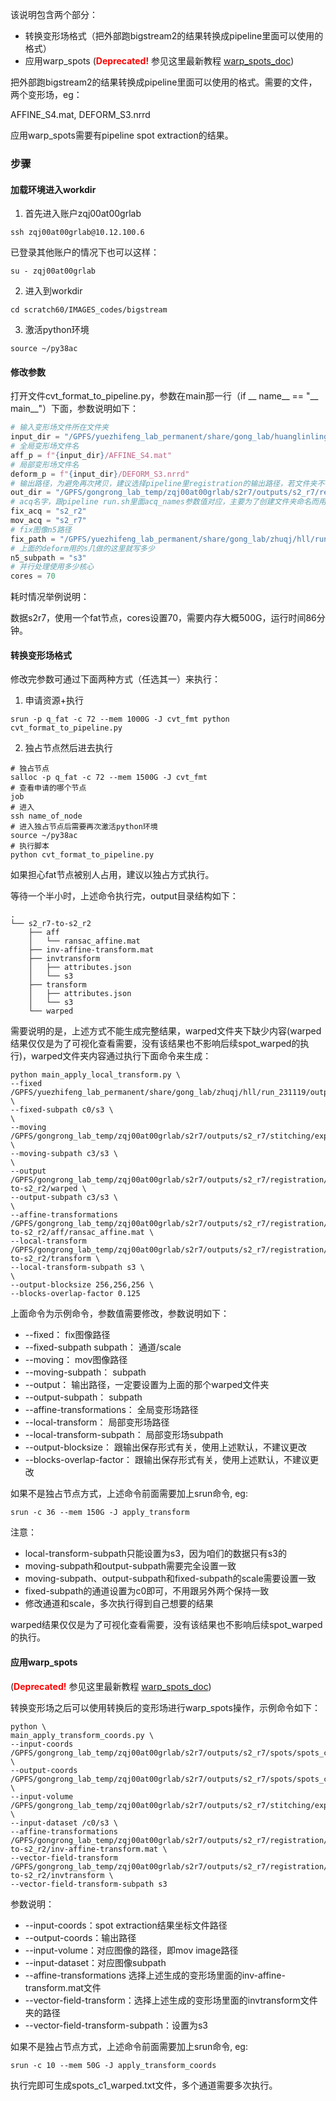 
该说明包含两个部分：
* 转换变形场格式（把外部跑bigstream2的结果转换成pipeline里面可以使用的格式）
* 应用warp_spots (<span style="color:red">**Deprecated!**</span>
参见这里最新教程 [warp_spots_doc](https://github.com/CIBRalgosw/Cluster_User_Manual/blob/cv/multifish/warp_spots_doc.md))

把外部跑bigstream2的结果转换成pipeline里面可以使用的格式。需要的文件，两个变形场，eg：

AFFINE_S4.mat, DEFORM_S3.nrrd

应用warp_spots需要有pipeline spot extraction的结果。

### 步骤

#### 加载环境进入workdir

1. 首先进入账户zqj00at00grlab
```commandline
ssh zqj00at00grlab@10.12.100.6
```
已登录其他账户的情况下也可以这样：
```commandline
su - zqj00at00grlab
```
2. 进入到workdir
```commandline
cd scratch60/IMAGES_codes/bigstream
```
3. 激活python环境
```commandline
source ~/py38ac
```

#### 修改参数

打开文件cvt_format_to_pipeline.py，参数在main那一行（if __ name__ == "__ main__"）下面，参数说明如下：
```python
# 输入变形场文件所在文件夹
input_dir = "/GPFS/yuezhifeng_lab_permanent/share/gong_lab/huanglinling/registration_s2/r7_to_r2"
# 全局变形场文件名
aff_p = f"{input_dir}/AFFINE_S4.mat"
# 局部变形场文件名
deform_p = f"{input_dir}/DEFORM_S3.nrrd"
# 输出路径，为避免再次拷贝，建议选择pipeline里registration的输出路径，若文件夹不存在则手动创建
out_dir = "/GPFS/gongrong_lab_temp/zqj00at00grlab/s2r7/outputs/s2_r7/registration"
# acq名字，跟pipeline run.sh里面acq_names参数值对应，主要为了创建文件夹命名而用。
fix_acq = "s2_r2"
mov_acq = "s2_r7"
# fix图像n5路径
fix_path = "/GPFS/yuezhifeng_lab_permanent/share/gong_lab/zhuqj/hll/run_231119/outputs/s2_r2/stitching/export.n5"
# 上面的deform用的s几做的这里就写多少
n5_subpath = "s3" 
# 并行处理使用多少核心
cores = 70
```
耗时情况举例说明：

数据s2r7，使用一个fat节点，cores设置70，需要内存大概500G，运行时间86分钟。

#### 转换变形场格式

修改完参数可通过下面两种方式（任选其一）来执行：
1. 申请资源+执行
```commandline
srun -p q_fat -c 72 --mem 1000G -J cvt_fmt python cvt_format_to_pipeline.py
```
2. 独占节点然后进去执行
```commandline
# 独占节点
salloc -p q_fat -c 72 --mem 1500G -J cvt_fmt
# 查看申请的哪个节点
job
# 进入
ssh name_of_node
# 进入独占节点后需要再次激活python环境
source ~/py38ac
# 执行脚本
python cvt_format_to_pipeline.py
```

如果担心fat节点被别人占用，建议以独占方式执行。

等待一个半小时，上述命令执行完，output目录结构如下：
```commandline
.
└── s2_r7-to-s2_r2
    ├── aff
    │   └── ransac_affine.mat
    ├── inv-affine-transform.mat
    ├── invtransform
    │   ├── attributes.json
    │   └── s3
    ├── transform
    │   ├── attributes.json
    │   └── s3
    └── warped
```
需要说明的是，上述方式不能生成完整结果，warped文件夹下缺少内容(warped结果仅仅是为了可视化查看需要，没有该结果也不影响后续spot_warped的执行)，warped文件夹内容通过执行下面命令来生成：
```commandline
python main_apply_local_transform.py \
--fixed /GPFS/yuezhifeng_lab_permanent/share/gong_lab/zhuqj/hll/run_231119/outputs/s2_r2/stitching/export.n5 \
--fixed-subpath c0/s3 \
\
--moving /GPFS/gongrong_lab_temp/zqj00at00grlab/s2r7/outputs/s2_r7/stitching/export.n5 \
--moving-subpath c3/s3 \
\
--output /GPFS/gongrong_lab_temp/zqj00at00grlab/s2r7/outputs/s2_r7/registration/s2_r7-to-s2_r2/warped \
--output-subpath c3/s3 \
\
--affine-transformations /GPFS/gongrong_lab_temp/zqj00at00grlab/s2r7/outputs/s2_r7/registration/s2_r7-to-s2_r2/aff/ransac_affine.mat \
--local-transform /GPFS/gongrong_lab_temp/zqj00at00grlab/s2r7/outputs/s2_r7/registration/s2_r7-to-s2_r2/transform \
--local-transform-subpath s3 \
\
--output-blocksize 256,256,256 \
--blocks-overlap-factor 0.125
```
上面命令为示例命令，参数值需要修改，参数说明如下：
* --fixed： fix图像路径
* --fixed-subpath subpath： 通道/scale
* --moving： mov图像路径
* --moving-subpath： subpath
* --output： 输出路径，一定要设置为上面的那个warped文件夹
* --output-subpath： subpath
* --affine-transformations： 全局变形场路径
* --local-transform： 局部变形场路径
* --local-transform-subpath： 局部变形场subpath
* --output-blocksize： 跟输出保存形式有关，使用上述默认，不建议更改
* --blocks-overlap-factor： 跟输出保存形式有关，使用上述默认，不建议更改

如果不是独占节点方式，上述命令前面需要加上srun命令, eg:
```commandline
srun -c 36 --mem 150G -J apply_transform
```

注意：
* local-transform-subpath只能设置为s3，因为咱们的数据只有s3的
* moving-subpath和output-subpath需要完全设置一致
* moving-subpath、output-subpath和fixed-subpath的scale需要设置一致
* fixed-subpath的通道设置为c0即可，不用跟另外两个保持一致
* 修改通道和scale，多次执行得到自己想要的结果

warped结果仅仅是为了可视化查看需要，没有该结果也不影响后续spot_warped的执行。

#### 应用warp_spots

(<span style="color:red">**Deprecated!**</span>
参见这里最新教程 [warp_spots_doc](https://github.com/CIBRalgosw/Cluster_User_Manual/blob/cv/multifish/warp_spots_doc.md))

转换变形场之后可以使用转换后的变形场进行warp_spots操作，示例命令如下：
```commandline
python \
main_apply_transform_coords.py \
--input-coords /GPFS/gongrong_lab_temp/zqj00at00grlab/s2r7/outputs/s2_r7/spots/spots_c1.txt \
--output-coords /GPFS/gongrong_lab_temp/zqj00at00grlab/s2r7/outputs/s2_r7/spots/spots_c1_warped.txt \
--input-volume /GPFS/gongrong_lab_temp/zqj00at00grlab/s2r7/outputs/s2_r7/stitching/export.n5 \
--input-dataset /c0/s3 \
--affine-transformations /GPFS/gongrong_lab_temp/zqj00at00grlab/s2r7/outputs/s2_r7/registration/s2_r7-to-s2_r2/inv-affine-transform.mat \
--vector-field-transform /GPFS/gongrong_lab_temp/zqj00at00grlab/s2r7/outputs/s2_r7/registration/s2_r7-to-s2_r2/invtransform \
--vector-field-transform-subpath s3
```
参数说明：
* --input-coords：spot extraction结果坐标文件路径
* --output-coords：输出路径
* --input-volume：对应图像的路径，即mov image路径
* --input-dataset：对应图像subpath
* --affine-transformations 选择上述生成的变形场里面的inv-affine-transform.mat文件
* --vector-field-transform：选择上述生成的变形场里面的invtransform文件夹的路径
* --vector-field-transform-subpath：设置为s3

如果不是独占节点方式，上述命令前面需要加上srun命令, eg:
```commandline
srun -c 10 --mem 50G -J apply_transform_coords
```

执行完即可生成spots_c1_warped.txt文件，多个通道需要多次执行。
